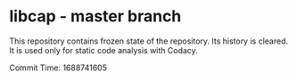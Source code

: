# libcap - master branch

This repository contains frozen state of the repository.
Its history is cleared. It is used only for static code
analysis with Codacy.

Commit Time: 1688741605